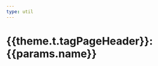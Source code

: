 ```yaml
---
type: util
---
```


<script setup>
import TagPostsList from 'vitepress-sls-blog-tmpl/src/components/list/TagPostsList.vue'
import { useData } from 'vitepress'
import { data } from '../../loadPosts.data.js'
import { commonParams } from '../../../.vitepress/commonParams.js'

const { theme, params, title, page } = useData()
</script>


# {{theme.t.tagPageHeader}}: {{params.name}}

<TagPostsList
  :allData="data.posts"
  :curPage="params.page"
  :perPage="commonParams.perPage"
  :paginationMaxItems="commonParams.paginationMaxItems"
  :tagName="params.name"
  :tagSlug="params.slug"
/>


